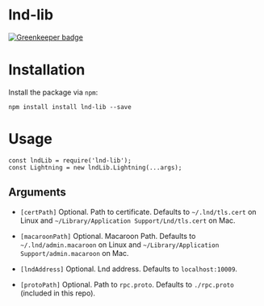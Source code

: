 # lnd-lib

[![Greenkeeper badge](https://badges.greenkeeper.io/interledgerjs/lnd-lib.svg)](https://greenkeeper.io/)

# Installation

Install the package via `npm`:

```
npm install install lnd-lib --save 
```

# Usage

```
const lndLib = require('lnd-lib');
const Lightning = new lndLib.Lightning(...args);

```

## Arguments

* `[certPath]` Optional. Path to certificate. Defaults to `~/.lnd/tls.cert` on Linux and `~/Library/Application Support/Lnd/tls.cert` on Mac.  

* `[macaroonPath]` Optional. Macaroon Path. Defaults to `~/.lnd/admin.macaroon` on Linux and `~/Library/Application Support/admin.macaroon` on Mac.  

* `[lndAddress]` Optional. Lnd address. Defaults to `localhost:10009`.  
* `[protoPath]` Optional. Path to `rpc.proto`. Defaults to `./rpc.proto` (included in this repo).



